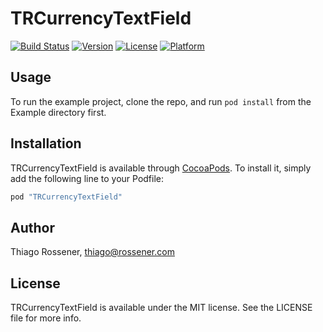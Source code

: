 # TRCurrencyTextField

[![Build Status](https://travis-ci.org/thiagoross/TRCurrencyTextField.svg?branch=master)](https://travis-ci.org/thiagoross/TRCurrencyTextField)
[![Version](https://img.shields.io/cocoapods/v/TRCurrencyTextField.svg?style=flat)](http://cocoapods.org/pods/TRCurrencyTextField)
[![License](https://img.shields.io/cocoapods/l/TRCurrencyTextField.svg?style=flat)](http://cocoapods.org/pods/TRCurrencyTextField)
[![Platform](https://img.shields.io/cocoapods/p/TRCurrencyTextField.svg?style=flat)](http://cocoapods.org/pods/TRCurrencyTextField)

## Usage

To run the example project, clone the repo, and run `pod install` from the Example directory first.

## Installation

TRCurrencyTextField is available through [CocoaPods](http://cocoapods.org). To install
it, simply add the following line to your Podfile:

```ruby
pod "TRCurrencyTextField"
```

## Author

Thiago Rossener, thiago@rossener.com

## License

TRCurrencyTextField is available under the MIT license. See the LICENSE file for more info.
